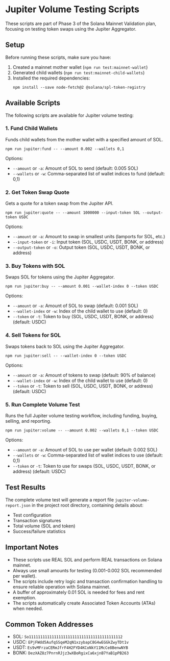 # Jupiter Volume Testing Scripts

These scripts are part of Phase 3 of the Solana Mainnet Validation plan, focusing on testing token swaps using the Jupiter Aggregator.

## Setup

Before running these scripts, make sure you have:

1. Created a mainnet mother wallet (`npm run test:mainnet-wallet`)
2. Generated child wallets (`npm run test:mainnet-child-wallets`)
3. Installed the required dependencies:
   ```
   npm install --save node-fetch@2 @solana/spl-token-registry
   ```

## Available Scripts

The following scripts are available for Jupiter volume testing:

### 1. Fund Child Wallets

Funds child wallets from the mother wallet with a specified amount of SOL.

```
npm run jupiter:fund -- --amount 0.002 --wallets 0,1
```

Options:
- `--amount` or `-a`: Amount of SOL to send (default: 0.005 SOL)
- `--wallets` or `-w`: Comma-separated list of wallet indices to fund (default: 0,1)

### 2. Get Token Swap Quote

Gets a quote for a token swap from the Jupiter API.

```
npm run jupiter:quote -- --amount 1000000 --input-token SOL --output-token USDC
```

Options:
- `--amount` or `-a`: Amount to swap in smallest units (lamports for SOL, etc.)
- `--input-token` or `-i`: Input token (SOL, USDC, USDT, BONK, or address)
- `--output-token` or `-o`: Output token (SOL, USDC, USDT, BONK, or address)

### 3. Buy Tokens with SOL

Swaps SOL for tokens using the Jupiter Aggregator.

```
npm run jupiter:buy -- --amount 0.001 --wallet-index 0 --token USDC
```

Options:
- `--amount` or `-a`: Amount of SOL to swap (default: 0.001 SOL)
- `--wallet-index` or `-w`: Index of the child wallet to use (default: 0)
- `--token` or `-t`: Token to buy (SOL, USDC, USDT, BONK, or address) (default: USDC)

### 4. Sell Tokens for SOL

Swaps tokens back to SOL using the Jupiter Aggregator.

```
npm run jupiter:sell -- --wallet-index 0 --token USDC
```

Options:
- `--amount` or `-a`: Amount of tokens to swap (default: 90% of balance)
- `--wallet-index` or `-w`: Index of the child wallet to use (default: 0)
- `--token` or `-t`: Token to sell (SOL, USDC, USDT, BONK, or address) (default: USDC)

### 5. Run Complete Volume Test

Runs the full Jupiter volume testing workflow, including funding, buying, selling, and reporting.

```
npm run jupiter:volume -- --amount 0.002 --wallets 0,1 --token USDC
```

Options:
- `--amount` or `-a`: Amount of SOL to use per wallet (default: 0.002 SOL)
- `--wallets` or `-w`: Comma-separated list of wallet indices to use (default: 0,1)
- `--token` or `-t`: Token to use for swaps (SOL, USDC, USDT, BONK, or address) (default: USDC)

## Test Results

The complete volume test will generate a report file `jupiter-volume-report.json` in the project root directory, containing details about:

- Test configuration
- Transaction signatures
- Total volume (SOL and token)
- Success/failure statistics

## Important Notes

- These scripts use REAL SOL and perform REAL transactions on Solana mainnet.
- Always use small amounts for testing (0.001-0.002 SOL recommended per wallet).
- The scripts include retry logic and transaction confirmation handling to ensure reliable operation with Solana mainnet.
- A buffer of approximately 0.01 SOL is needed for fees and rent exemption.
- The scripts automatically create Associated Token Accounts (ATAs) when needed.

## Common Token Addresses

- SOL: `So11111111111111111111111111111111111111112`
- USDC: `EPjFWdd5AufqSSqeM2qN1xzybapC8G4wEGGkZwyTDt1v`
- USDT: `Es9vMFrzaCERmJfrF4H2FYD4KCoNkY11McCe8BenwNYB`
- BONK: `DezXAZ8z7PnrnRJjz3wXBoRgixCa6xjnB7YaB1pPB263` 